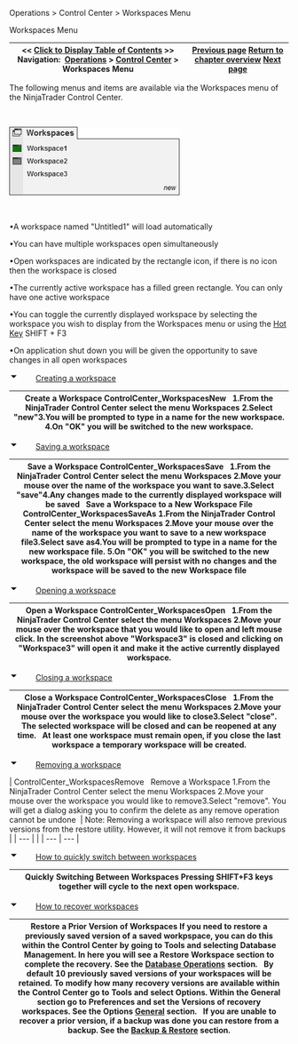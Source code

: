 ﻿


Operations \> Control Center \> Workspaces Menu






















Workspaces Menu







| \<\< [Click to Display Table of Contents](workspaces_menu.md) \>\> **Navigation:**     [Operations](operations-1.md) \> [Control Center](control_center-1.md) \> Workspaces Menu | [Previous page](tools_menu-1.md) [Return to chapter overview](control_center-1.md) [Next page](connections_menu-1.md) |
| --- | --- |














The following menus and items are available via the Workspaces menu of the NinjaTrader Control Center.


 


![ControlCenter_WorkspacesMain](controlcenter_workspacesmain.png)


 


•A workspace named "Untitled1" will load automatically

•You can have multiple workspaces open simultaneously 

•Open workspaces are indicated by the rectangle icon, if there is no icon then the workspace is closed

•The currently active workspace has a filled green rectangle. You can only have one active workspace

•You can toggle the currently displayed workspace by selecting the workspace you wish to display from the Workspaces menu or using the [Hot Key](hot_key_manager-1.md) SHIFT \+ F3

•On application shut down you will be given the opportunity to save changes in all open workspaces 

![tog_minus](tog_minus-1.gif)        [Creating a workspace](javascript:HMToggle('toggle','CreatingAWorkspace','CreatingAWorkspace_ICON'))




| Create a Workspace ControlCenter_WorkspacesNew   1\.From the NinjaTrader Control Center select the menu Workspaces 2\.Select "new"3\.You will be prompted to type in a name for the new workspace. 4\.On "OK" you will be switched to the new workspace. |
| --- |



![tog_minus](tog_minus-1.gif)        [Saving a workspace](javascript:HMToggle('toggle','SavingAWorkspace','SavingAWorkspace_ICON'))




| Save a Workspace ControlCenter_WorkspacesSave   1\.From the NinjaTrader Control Center select the menu Workspaces 2\.Move your mouse over the name of the workspace you want to save.3\.Select "save"4\.Any changes made to the currently displayed workspace will be saved   Save a Workspace to a New Workspace File ControlCenter_WorkspacesSaveAs 1\.From the NinjaTrader Control Center select the menu Workspaces 2\.Move your mouse over the name of the workspace you want to save to a new workspace file3\.Select save as4\.You will be prompted to type in a name for the new workspace file. 5\.On "OK" you will be switched to the new workspace, the old workspace will persist with no changes and the workspace will be saved to the new Workspace file |
| --- |



![tog_minus](tog_minus-1.gif)        [Opening a workspace](javascript:HMToggle('toggle','OpeningAWorkspace','OpeningAWorkspace_ICON'))




| Open a Workspace ControlCenter_WorkspacesOpen   1\.From the NinjaTrader Control Center select the menu Workspaces 2\.Move your mouse over the workspace that you would like to open and left mouse click. In the screenshot above "Workspace3" is closed and clicking on "Workspace3" will open it and make it the active currently displayed workspace. |
| --- |



![tog_minus](tog_minus-1.gif)        [Closing a workspace](javascript:HMToggle('toggle','ClosingAWorkspace','ClosingAWorkspace_ICON'))




| Close a Workspace ControlCenter_WorkspacesClose   1\.From the NinjaTrader Control Center select the menu Workspaces 2\.Move your mouse over the workspace you would like to close3\.Select "close". The selected workspace will be closed and can be reopened at any time.   At least one workspace must remain open, if you close the last workspace a temporary workspace will be created. |
| --- |



![tog_minus](tog_minus-1.gif)        [Removing a workspace](javascript:HMToggle('toggle','RemovingAWorkspace','RemovingAWorkspace_ICON'))




| ControlCenter_WorkspacesRemove   Remove a Workspace 1\.From the NinjaTrader Control Center select the menu Workspaces 2\.Move your mouse over the workspace you would like to remove3\.Select "remove". You will get a dialog asking you to confirm the delete as any remove operation cannot be undone    | Note: Removing a workspace will also remove previous versions from the restore utility. However, it will not remove it from backups | | --- | |
| --- | --- |



![tog_minus](tog_minus-1.gif)        [How to quickly switch between workspaces](javascript:HMToggle('toggle','HowToQuicklySwitchBetweenWorkspaces','HowToQuicklySwitchBetweenWorkspaces_ICON'))




| Quickly Switching Between Workspaces Pressing SHIFT\+F3 keys together will cycle to the next open workspace. |
| --- |



![tog_minus](tog_minus-1.gif)        [How to recover workspaces](javascript:HMToggle('toggle','HowtorecoverWorkspaces','HowtorecoverWorkspaces_ICON'))




| Restore a Prior Version of Workspaces If you need to restore a previously saved version of a saved workpspace, you can do this within the Control Center by going to Tools and selecting Database Management. In here you will see a Restore Workspace section to complete the recovery. See the [Database Operations](database_operations-1.md) section.   By default 10 previously saved versions of your workspaces will be retained. To modify how many recovery versions are available within the Control Center go to Tools and select Options. Within the General section go to Preferences and set the Versions of recovery workspaces. See the Options [General](general_section-1.md) section.   If you are unable to recover a prior version, if a backup was done you can restore from a backup. See the [Backup \& Restore](backup__restore-1.md) section. |
| --- |










